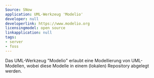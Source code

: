 ```yaml
---
Source: SNow
application: UML-Werkzeug 'Modelio'
developer: null
developerlink: https://www.modelio.org
licensingmodel: open source
linkapplication: null
tags:
- server
- foss
---
```

Das UML-Werkzeug "Modelio" erlaubt eine Modellierung von UML-Modellen, wobei diese Modelle in einem (lokalen) Repository abgelegt werden.
